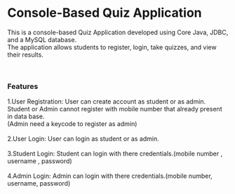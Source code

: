 # Console-Based Quiz Application

<p>This is a console-based Quiz Application developed using Core Java, JDBC, and a MySQL database.<br>
  The application allows students to register, login, take quizzes, and view their results.</p>
<br>

<h3>Features</h3> 

1.User Registration: User can create account as student or as admin. <br>
Student or Admin cannot register with mobile number that already present in data base.<br>
(Admin need a keycode to register as admin)<br><br>
2.User Login: User can login as student or as admin. <br><br>
3.Student Login: Student can login with there credentials.(mobile number , username , password)<br><br>
4.Admin Login: Admin can login with there credentials.(mobile number, username, password)<br>

<p style="color: grey;> When User Login as Student :</p> <br><br>
5.Start Quiz: Student can attempt quiz and store result.<br><br>
6.display Result: Student can see the result of last attempted quiz whenever he want.<br>

When User Login as Admin : <br><br>
7.Display all students score in Order: Admin can see all Students score in any order(ascending or descending).<br><br>
8.Fetch student score by using id: Admin can fetch score of any student by using student id.<br><br>
9.Add question with 4 options into database: Admin can add question in Quiz with 4 options.<br><br>
10.Get student Name: Admin can fetch student full name and id using this option.<br>
<br>

<h3>Technologies Used</h3>

1.Core Java: Application logic and functionalities.<br>
2.JDBC (Java Database Connectivity): Connecting and interacting with the MySQL database.<br>
3.MySQL Database: Storing student data, quiz questions, and quiz results.<br>
<br>

<h3>Prerequisites</h3>

1.JDK 8 or higher<br>
2.MySQL installed and running<br>
3.JDBC Driver (MySQL Connector)<br>

